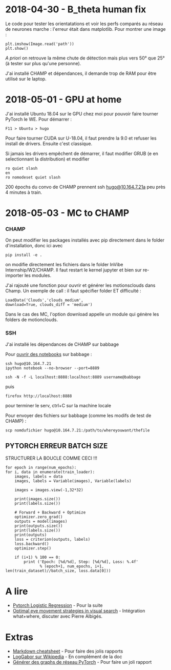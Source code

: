 # 2018-04-30 - B_theta human fix
Le code pour tester les orientatations et voir les perfs comparés au réseau de neurones marche : l'erreur était dans matplotlib. Pour montrer une image :

    plt.imshow(Image.read('path'))
    plt.show()

*A priori* on retrouve la même chute de détection mais plus vers 50° que 25° (à tester sur plus qu'une personne).

J'ai installé CHAMP et dépendances, il demande trop de RAM pour être utilisé sur le laptop.

# 2018-05-01 - GPU at home
J'ai installé Ubuntu 18.04 sur le GPU chez moi pour pouvoir faire tourner PyTorch le WE. Pour démarrer :

    F11 > Ubuntu > hugo

Pour faire tourner CUDA sur U-18.04, il faut prendre la 9.0 et refuser les install de drivers. Ensuite c'est classique.

Si jamais les drivers empêchent de démarrer, il faut modifier GRUB (e en selectionnant la distribution) et modifier

    ro quiet slash
    en
    ro nomodeset quiet slash

200 épochs du convo de CHAMP prennent
    ssh hugo@10.164.7.21a peu près 4 minutes à train.

# 2018-05-03 - MC to CHAMP
### CHAMP
On peut modifier les packages installés avec pip directement dans le folder d'installation, donc ici avec

    pip install -e .

on modifie directement les fichiers dans le folder InVibe Internship/W2/CHAMP. Il faut restart le kernel jupyter et bien sur re-importer les modules.

J'ai rajouté une fonction pour ouvrir et générer les motionsclouds dans Champ. Un exemple de call : il faut spécifier folder ET difficulté :

    LoadData('Clouds','clouds_medium',
    download=True, clouds_diff = 'medium')

Dans le cas des MC, l'option download appelle un module qui génère les folders de motionclouds.

### SSH
J'ai installé les dépendances de CHAMP sur babbage

Pour [ouvrir des notebooks](https://coderwall.com/p/ohk6cg/remote-access-to-ipython-notebooks-via-ssh) sur babbage :

    ssh hugo@10.164.7.21
    ipython notebook --no-browser --port=8889

    ssh -N -f -L localhost:8888:localhost:8889 username@babbage

puis

    firefox http://localhost:8888

pour terminer le serv, ctrl+C sur la machine locale

Pour envoyer des fichiers sur babbage (comme les modifs de test de CHAMP) :

    scp nomdufichier hugo@10.164.7.21:/path/to/whereyouwant/thefile

## PYTORCH ERREUR BATCH SIZE
STRUCTURER LA BOUCLE COMME CECI !!!

    for epoch in range(num_epochs):
    for i, data in enumerate(train_loader):
        images, labels = data
        images, labels = Variable(images), Variable(labels)

        images = images.view(-1,32*32)
        
        print(images.size())
        print(labels.size())

        # Forward + Backward + Optimize
        optimizer.zero_grad()
        outputs = model(images)
        print(outputs.size())
        print(labels.size())
        print(outputs)
        loss = criterion(outputs, labels)
        loss.backward()
        optimizer.step()

        if (i+1) % 100 == 0:
            print ('Epoch: [%d/%d], Step: [%d/%d], Loss: %.4f'
                   % (epoch+1, num_epochs, i+1, len(train_dataset)//batch_size, loss.data[0]))

# A lire
* [Pytorch Logistic Regression](https://github.com/vinhkhuc/PyTorch-Mini-Tutorials) - Pour la suite
* [Optimal eye movement strategies in visual search](https://liberalarts.utexas.edu/files/1516227) - Intégration what+where, discuter avec Pierre Albigés.

# Extras
* [Markdown cheatsheet](https://support.zendesk.com/hc/fr/articles/203691016-Formatage-de-texte-avec-Markdown) - Pour faire des jolis rapports
* [LogGabor sur Wikipedia](https://www.wikiwand.com/en/Log_Gabor_filter) - En complément de la doc
* [Générer des graphs de réseau PyTorch](https://github.com/szagoruyko/pytorchviz) - Pour faire un joli rapport
